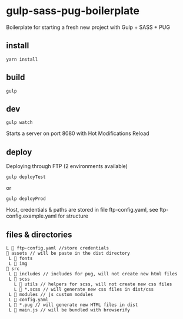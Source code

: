 # gulp-sass-pug-boilerplate

Boilerplate for starting a fresh new project with Gulp + SASS + PUG

## install

```
yarn install
```

## build

```
gulp
```

## dev

```
gulp watch
```
Starts a server on port 8080 with Hot Modifications Reload

## deploy 

Deploying through FTP (2 environments available)

```
gulp deployTest
```

or

```
gulp deployProd
```

Host, credentials & paths are stored in file ftp-config.yaml, see ftp-config.example.yaml for structure

## files & directories

```
L 📜 ftp-config.yaml //store credentials
📁 assets // will be paste in the dist directory
 L 📁 fonts
 L 📁 img
📁 src
 L 📁 includes // includes for pug, will not create new html files
 L 📁 scss
   L 📁 utils // helpers for scss, will not create new css files
   L 📜 *.scss // will generate new css files in dist/css
 L 📁 modules // js custom modules
 L 📜 config.yaml
 L 📜 *.pug // will generate new HTML files in dist
 L 📜 main.js // will be bundled with browserify
```
